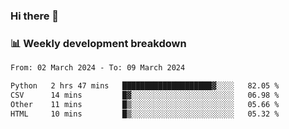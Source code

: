 ### Hi there 👋

### 📊 Weekly development breakdown
<!--START_SECTION:waka-->

```txt
From: 02 March 2024 - To: 09 March 2024

Python   2 hrs 47 mins   ████████████████████▓░░░░   82.05 %
CSV      14 mins         █▓░░░░░░░░░░░░░░░░░░░░░░░   06.98 %
Other    11 mins         █▒░░░░░░░░░░░░░░░░░░░░░░░   05.66 %
HTML     10 mins         █▒░░░░░░░░░░░░░░░░░░░░░░░   05.32 %
```

<!--END_SECTION:waka-->
